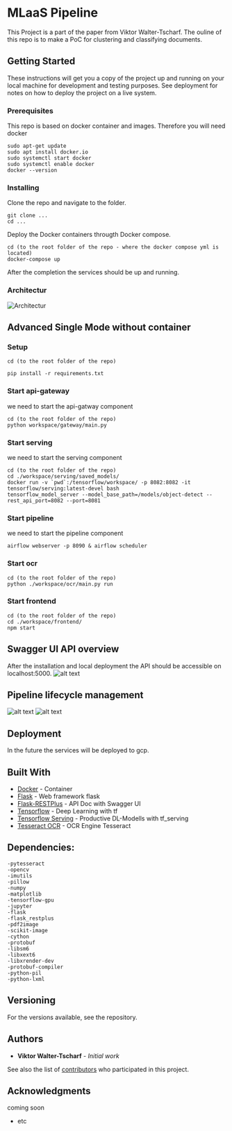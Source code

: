 # MLaaS Pipeline

This Project is a part of the paper from Viktor Walter-Tscharf. The ouline of this repo is to make a PoC for clustering and classifying documents.

## Getting Started

These instructions will get you a copy of the project up and running on your local machine for development and testing purposes.
See deployment for notes on how to deploy the project on a live system.

### Prerequisites

This repo is based on docker container and images. Therefore you will need docker

```
sudo apt-get update
sudo apt install docker.io
sudo systemctl start docker
sudo systemctl enable docker
docker --version
```

### Installing

Clone the repo and navigate to the folder.
```
git clone ...
cd ...
```

Deploy the Docker containers througth Docker compose.

```
cd (to the root folder of the repo - where the docker compose yml is located)
docker-compose up
```
After the completion the services should be up and running.

### Architectur
![Architectur](https://i.imgur.com/I1gVQaSr.png)

## Advanced Single Mode without container
### Setup
```
cd (to the root folder of the repo)

pip install -r requirements.txt
```
### Start api-gateway
we need to start the api-gatway component
```
cd (to the root folder of the repo)
python workspace/gateway/main.py
```
### Start serving
we need to start the serving component
```
cd (to the root folder of the repo)
cd ./workspace/serving/saved_models/
docker run -v `pwd`:/tensorflow/workspace/ -p 8082:8082 -it tensorflow/serving:latest-devel bash
tensorflow_model_server --model_base_path=/models/object-detect --rest_api_port=8082 --port=8081
```
### Start pipeline
we need to start the pipeline component
```
airflow webserver -p 8090 & airflow scheduler
```
### Start ocr
```
cd (to the root folder of the repo)
python ./workspace/ocr/main.py run
```
### Start frontend
```
cd (to the root folder of the repo)
cd ./workspace/frontend/
npm start
```

## Swagger UI API overview
After the installation and local deployment the API should be accessible on localhost:5000.
![alt text](https://i.ibb.co/1M8sVWZ/Screen-Shot-2019-07-04-at-22-02-45.png)

## Pipeline lifecycle management
![alt text](https://i.ibb.co/Tc5ZKMS/Screen-Shot-2019-07-25-at-16-02-20.png)
![alt text](https://i.ibb.co/dPZ833M/Screen-Shot-2019-07-25-at-16-02-32.png)
## Deployment

In the future the services will be deployed to gcp.

## Built With

* [Docker](https://www.docker.com/) - Container
* [Flask](http://flask.pocoo.org/) - Web framework flask
* [Flask-RESTPlus](https://flask-restplus.readthedocs.io/) - API Doc with Swagger UI
* [Tensorflow](https://www.tensorflow.org/) - Deep Learning with tf
* [Tensorflow Serving](https://www.tensorflow.org/tfx/guide/serving) - Productive DL-Modells with tf_serving
* [Tesseract OCR](https://www.tensorflow.org/tfx/guide/serving) - OCR Engine Tesseract

## Dependencies:
	-pytesseract
	-opencv	
	-imutils
	-pillow
	-numpy
	-matplotlib
	-tensorflow-gpu
	-jupyter
	-flask
	-flask_restplus
	-pdf2image
	-scikit-image
	-cython
	-protobuf
	-libsm6
	-libxext6
	-libxrender-dev
	-protobuf-compiler
	-python-pil
	-python-lxml

## Versioning

For the versions available, see the repository. 

## Authors

* **Viktor Walter-Tscharf** - *Initial work*

See also the list of [contributors](https://github.com/your/project/contributors) who participated in this project.


## Acknowledgments

coming soon
* etc
